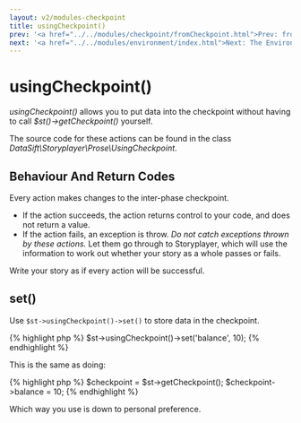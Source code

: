 ```yaml
---
layout: v2/modules-checkpoint
title: usingCheckpoint()
prev: '<a href="../../modules/checkpoint/fromCheckpoint.html">Prev: fromCheckpoint()</a>'
next: '<a href="../../modules/environment/index.html">Next: The Environment Module</a>'
---
```


# usingCheckpoint()

_usingCheckpoint()_ allows you to put data into the checkpoint without having to call _$st()->getCheckpoint()_ yourself.

The source code for these actions can be found in the class _DataSift\Storyplayer\Prose\UsingCheckpoint_.

## Behaviour And Return Codes

Every action makes changes to the inter-phase checkpoint.

* If the action succeeds, the action returns control to your code, and does not return a value.
* If the action fails, an exception is throw. _Do not catch exceptions thrown by these actions._ Let them go through to Storyplayer, which will use the information to work out whether your story as a whole passes or fails.

Write your story as if every action will be successful.

## set()

Use `$st->usingCheckpoint()->set()` to store data in the checkpoint.

{% highlight php %}
$st->usingCheckpoint()->set('balance', 10);
{% endhighlight %}

This is the same as doing:

{% highlight php %}
$checkpoint = $st->getCheckpoint();
$checkpoint->balance = 10;
{% endhighlight %}

Which way you use is down to personal preference.